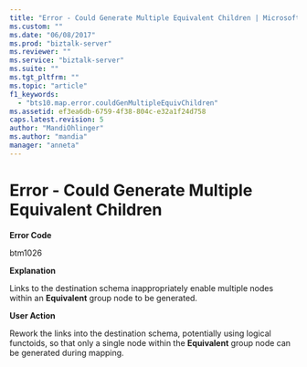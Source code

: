 ```yaml
---
title: "Error - Could Generate Multiple Equivalent Children | Microsoft Docs"
ms.custom: ""
ms.date: "06/08/2017"
ms.prod: "biztalk-server"
ms.reviewer: ""
ms.service: "biztalk-server"
ms.suite: ""
ms.tgt_pltfrm: ""
ms.topic: "article"
f1_keywords: 
  - "bts10.map.error.couldGenMultipleEquivChildren"
ms.assetid: ef3ea6db-6759-4f38-804c-e32a1f24d758
caps.latest.revision: 5
author: "MandiOhlinger"
ms.author: "mandia"
manager: "anneta"
---
```

# Error - Could Generate Multiple Equivalent Children
**Error Code**  
  
 btm1026  
  
 **Explanation**  
  
 Links to the destination schema inappropriately enable multiple nodes within an **Equivalent** group node to be generated.  
  
 **User Action**  
  
 Rework the links into the destination schema, potentially using logical functoids, so that only a single node within the **Equivalent** group node can be generated during mapping.